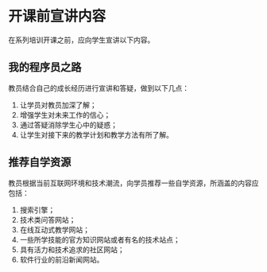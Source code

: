 # 开课前宣讲内容

在系列培训开课之前，应向学生宣讲以下内容。

## 我的程序员之路

教员结合自己的成长经历进行宣讲和答疑，做到以下几点：

1. 让学员对教员加深了解；
2. 增强学生对未来工作的信心；
3. 通过答疑消除学生心中的疑惑；
4. 让学生对接下来的教学计划和教学方法有所了解。

## 推荐自学资源

教员根据当前互联网环境和技术潮流，向学员推荐一些自学资源，所涵盖的内容应包括：

1. 搜索引擎；
2. 技术类问答网站；
3. 在线互动式教学网站；
4. 一些所学技能的官方知识网站或者有名的技术站点；
5. 具有活力和技术追求的社区网站；
6. 软件行业的前沿新闻网站。
